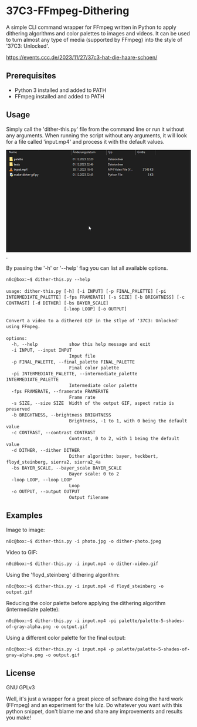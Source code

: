 # 37C3-FFmpeg-Dithering

A simple CLI command wrapper for FFmpeg written in Python to apply dithering algorithms and color palettes to images and videos. It can be used to turn almost any type of media (supported by FFmpeg) into the style of '37C3: Unlocked'.

https://events.ccc.de/2023/11/27/37c3-hat-die-haare-schoen/

## Prerequisites

- Python 3 installed and added to PATH
- FFmpeg installed and added to PATH

## Usage

Simply call the 'dither-this.py' file from the command line or run it without any arguments. When running the script without any arguments, it will look for a file called 'input.mp4' and process it with the default values.

![Demo](/demo/demo.gif "Demo").

By passing the '-h' or '--help' flag you can list all available options.

```
n0c@box:~$ dither-this.py --help

usage: dither-this.py [-h] [-i INPUT] [-p FINAL_PALETTE] [-pi INTERMEDIATE_PALETTE] [-fps FRAMERATE] [-s SIZE] [-b BRIGHTNESS] [-c CONTRAST] [-d DITHER] [-bs BAYER_SCALE]
                      [-loop LOOP] [-o OUTPUT]

Convert a video to a dithered GIF in the stlye of '37C3: Unlocked' using FFmpeg.

options:
  -h, --help            show this help message and exit
  -i INPUT, --input INPUT
                        Input file
  -p FINAL_PALETTE, --final_palette FINAL_PALETTE
                        Final color palette
  -pi INTERMEDIATE_PALETTE, --intermediate_palette INTERMEDIATE_PALETTE
                        Intermediate color palette
  -fps FRAMERATE, --framerate FRAMERATE
                        Frame rate
  -s SIZE, --size SIZE  Width of the output GIF, aspect ratio is preserved
  -b BRIGHTNESS, --brightness BRIGHTNESS
                        Brightness, -1 to 1, with 0 being the default value
  -c CONTRAST, --contrast CONTRAST
                        Contrast, 0 to 2, with 1 being the default value
  -d DITHER, --dither DITHER
                        Dither algorithm: bayer, heckbert, floyd_steinberg, sierra2, sierra2_4a
  -bs BAYER_SCALE, --bayer_scale BAYER_SCALE
                        Bayer scale: 0 to 2
  -loop LOOP, --loop LOOP
                        Loop
  -o OUTPUT, --output OUTPUT
                        Output filename
```

## Examples

Image to image:

```
n0c@box:~$ dither-this.py -i photo.jpg -o dither-photo.jpeg
```

Video to GIF:

```
n0c@box:~$ dither-this.py -i input.mp4 -o dither-video.gif
```

Using the 'floyd_steinberg' dithering algorithm:

```
n0c@box:~$ dither-this.py -i input.mp4 -d floyd_steinberg -o output.gif
```

Reducing the color palette before applying the dithering algorithm (intermediate palette):

```
n0c@box:~$ dither-this.py -i input.mp4 -pi palette/palette-5-shades-of-gray-alpha.png -o output.gif
```

Using a different color palette for the final output:

```
n0c@box:~$ dither-this.py -i input.mp4 -p palette/palette-5-shades-of-gray-alpha.png -o output.gif
```

## License

GNU GPLv3

Well, it's just a wrapper for a great piece of software doing the hard work (FFmpeg) and an experiment for the lulz. Do whatever you want with this python snippet, don't blame me and share any improvements and results you make!